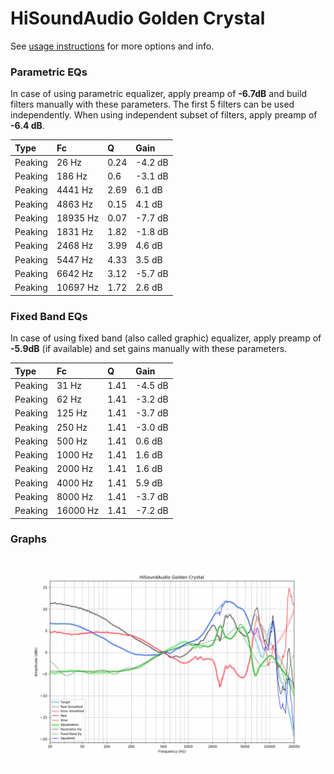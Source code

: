 # HiSoundAudio Golden Crystal
See [usage instructions](https://github.com/jaakkopasanen/AutoEq#usage) for more options and info.

### Parametric EQs
In case of using parametric equalizer, apply preamp of **-6.7dB** and build filters manually
with these parameters. The first 5 filters can be used independently.
When using independent subset of filters, apply preamp of **-6.4 dB**.

| Type    | Fc       |    Q | Gain    |
|:--------|:---------|:-----|:--------|
| Peaking | 26 Hz    | 0.24 | -4.2 dB |
| Peaking | 186 Hz   | 0.6  | -3.1 dB |
| Peaking | 4441 Hz  | 2.69 | 6.1 dB  |
| Peaking | 4863 Hz  | 0.15 | 4.1 dB  |
| Peaking | 18935 Hz | 0.07 | -7.7 dB |
| Peaking | 1831 Hz  | 1.82 | -1.8 dB |
| Peaking | 2468 Hz  | 3.99 | 4.6 dB  |
| Peaking | 5447 Hz  | 4.33 | 3.5 dB  |
| Peaking | 6642 Hz  | 3.12 | -5.7 dB |
| Peaking | 10697 Hz | 1.72 | 2.6 dB  |

### Fixed Band EQs
In case of using fixed band (also called graphic) equalizer, apply preamp of **-5.9dB**
(if available) and set gains manually with these parameters.

| Type    | Fc       |    Q | Gain    |
|:--------|:---------|:-----|:--------|
| Peaking | 31 Hz    | 1.41 | -4.5 dB |
| Peaking | 62 Hz    | 1.41 | -3.2 dB |
| Peaking | 125 Hz   | 1.41 | -3.7 dB |
| Peaking | 250 Hz   | 1.41 | -3.0 dB |
| Peaking | 500 Hz   | 1.41 | 0.6 dB  |
| Peaking | 1000 Hz  | 1.41 | 1.6 dB  |
| Peaking | 2000 Hz  | 1.41 | 1.6 dB  |
| Peaking | 4000 Hz  | 1.41 | 5.9 dB  |
| Peaking | 8000 Hz  | 1.41 | -3.7 dB |
| Peaking | 16000 Hz | 1.41 | -7.2 dB |

### Graphs
![](./HiSoundAudio%20Golden%20Crystal.png)